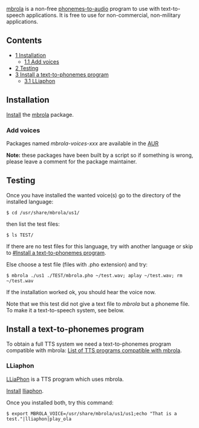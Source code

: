 [mbrola](http://tcts.fpms.ac.be/synthesis/mbrola.html) is a non-free [phonemes-to-audio](http://nvoq.com/sites/default/files/marketing/White%20Paper_Demystifying%20Speech%20Recognition%20by%20Charles%20Corfield_July2012.pdf) program to use with text-to-speech applications. It is free to use for non-commercial, non-military applications.

## Contents

*   [1 Installation](#Installation)
    *   [1.1 Add voices](#Add_voices)
*   [2 Testing](#Testing)
*   [3 Install a text-to-phonemes program](#Install_a_text-to-phonemes_program)
    *   [3.1 LLiaphon](#LLiaphon)

## Installation

[Install](/index.php/Install "Install") the [mbrola](https://aur.archlinux.org/packages/mbrola/) package.

### Add voices

Packages named *mbrola-voices-xxx* are available in the [AUR](https://aur.archlinux.org/packages.php?K=mbrola-voices)

**Note:** these packages have been built by a script so if something is wrong, please leave a comment for the package maintainer.

## Testing

Once you have installed the wanted voice(s) go to the directory of the installed language:

```
$ cd /usr/share/mbrola/us1/

```

then list the test files:

```
$ ls TEST/

```

If there are no test files for this language, try with another language or skip to [#Install a text-to-phonemes program](#Install_a_text-to-phonemes_program).

Else choose a test file (files with .pho extension) and try:

```
$ mbrola ./us1 ./TEST/mbrola.pho ~/test.wav; aplay ~/test.wav; rm ~/test.wav

```

If the installation worked ok, you should hear the voice now.

Note that we this test did not give a text file to *mbrola* but a phoneme file. To make it a text-to-speech system, see below.

## Install a text-to-phonemes program

To obtain a full TTS system we need a text-to-phonemes program compatible with mbrola: [List of TTS programs compatible with mbrola](http://tcts.fpms.ac.be/synthesis/mbrola.html).

### LLiaphon

[LLiaPhon](http://gna.org/projects/lliaphon) is a TTS program which uses mbrola.

[Install](/index.php/Install "Install") [lliaphon](https://aur.archlinux.org/packages/lliaphon/).

Once you installed both, try this command:

```
$ export MBROLA_VOICE=/usr/share/mbrola/us1/us1;echo "That is a test."|lliaphon|play_ola

```